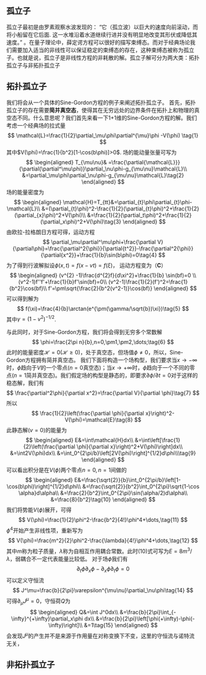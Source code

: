 ## 孤立子
孤立子最初是由罗素观察水波发现的： “它（孤立波）以巨大的速度向前滚动，而将小船留在它后面. 这一水堆沿着水道继续行进并没有明显地改变其形伏或降低其速度。” 。在量子理论中，薛定谔方程可以很好的描写束缚态。而对于经典场论我们需要加入适当的非线性可以保证稳定的束缚态的存在，这种束缚态被称为孤立子。也就是说，孤立子是非线性方程的非耗散的解。孤立子解可分为两大类：拓扑孤立子与非拓扑孤立子
## 拓扑孤立子
我们将会从一个具体的Sine-Gordon方程的例子来阐述拓扑孤立子。
首先，拓扑孤立子的存在需要**简并真空态**，使得其在无穷远处的边界条件在拓扑上和物理的真空态不同。什么意思呢？我们首先来看一下1+1维的Sine-Gordon方程的解。我们考虑一个经典场的拉式量
$$
 \mathcal{L}=\frac{1}{2}\partial_\mu\phi\partial^{\mu}\phi -V(\phi) \tag{1}
$$
其中$V(\phi)=\frac{1}{b^2}[1-\cos(b\phi)]>0$.
场的能动量张量可写为
$$
\begin{aligned}
T_{\mu\nu}& =\frac{\partial{\mathcal{L}}}{\partial(\partial^\mu\phi)}\partial_\nu\phi-g_{\mu\nu}\mathcal{L}\\
&=\partial_\mu\phi\partial_\nu\phi-g_{\mu\nu}\mathcal{L}\tag{2}
\end{aligned}
$$
场的能量密度为
$$
\begin{aligned}
\mathcal{H}=T_{tt}&=\partial_{t}\phi\partial_{t}\phi-\mathcal{L}\\
&=(\partial_{t}\phi)^2-\frac{1}{2}(\partial_{t}\phi)^2+\frac{1}{2}(\partial_{x}\phi)^2+V(\phi)\\
&=\frac{1}{2}(\partial_t\phi)^2+\frac{1}{2}(\partial_x\phi)^2+V(\phi)\tag{3}
\end{aligned}
$$
由欧拉-拉格朗日方程可得，运动方程
$$
\partial_\mu\partial^\mu\phi+\frac{\partial V}{\partial\phi}=\frac{\partial^2{\phi}}{\partial{t^2}}-\frac{\partial^2{\phi}}{\partial{x^2}}+\frac{1}{b}\sin(b\phi)=0\tag{4}
$$
为了得到行波解拟设$\phi(x,t)=f(x-vt)=f(\xi)$，
运动方程变为（**C**）
$$
\begin{aligned}
(v^{2} -1)\frac{d^{2}f}{d\xi^2}+\frac{1}{b} \sin(bf)=0 \\
(v^2-1)f''f'+\frac{1}{b}f'\sin(bf)=0\\
(v^2-1)\frac{1}{2}(f')^2=\frac{1}{b^2}\cos(bf)\\
f'=\pm\sqrt{\frac{2}{b^2(v^2-1)}\cos(bf)}
\end{aligned}
$$
可以得到解为
$$
f(\xi)=\frac{4}{b}\arctan(e^{\pm(\gamma/\sqrt{b})\xi})\tag{5}
$$
其中$\gamma=(1-v^2)^{-1/2}$.

与此同时，对于Sine-Gordon方程，我们将会得到无穷多个常数解
$$
\phi=\frac{2\pi n}{b},n=0,\pm1,\pm2,\dots;\tag{6}
$$
此时的能量密度$\mathcal{H}=0(\mathcal{H}\ge0)$，处于真空态，但场值$\phi\neq0$，所以，Sine-Gordon方程拥有简并真空态。
我们下面将构造一个场构型，我们要求当$x\rightarrow-\infty$时，$\phi$趋向于$V$的一个零点($n=0$真空态)；当$x\rightarrow+\infty$时，$\phi$趋向于一个不同的零点($n=1$简并真空态)。我们假定场的构型是静态的，即要求$\partial\phi/\partial t=0$对于这样的稳态解，我们有
$$
\frac{\partial^2\phi}{\partial x^2}=\frac{\partial V}{\partial \phi}\tag{7}
$$
所以
$$
\frac{1}{2}\left(\frac{\partial \phi}{\partial x}\right)^2-V(\phi)=\mathcal{E}\tag{8}
$$
此静态解$(v=0)$的能量为
$$
\begin{aligned}
E&=\int\mathcal{H}dx\\
&=\int\left[\frac{1}{2}\left(\frac{\partial \phi}{\partial x}\right)^2+V(\phi)\right]dx\\
&=\int2V(\phi)dx\\
&=\int_0^{2\pi/b}\left[2V(\phi)\right]^{1/2}d\phi\\\tag{9}
\end{aligned}
$$
可以看出积分是在$V(\phi)$两个零点$n=0,n=1$间做的
$$
\begin{aligned}
E&=\frac{\sqrt{2}}{b}\int_0^{2\pi/b}\left[1-\cos(b\phi)\right]^{1/2}d\phi\\
&=\frac{\sqrt{2}}{b^2}\int_0^{2\pi}\sqrt{1-\cos \alpha}d\alpha\\
&=\frac{2}{b^2}\int_0^{2\pi}\sin(\alpha/2)d\alpha\\
&=\frac{8}{b^2}\tag{10}
\end{aligned}
$$
我们将势能$V(\phi)$展开，可得
$$
V(\phi)=\frac{1}{2}\phi^2-\frac{b^2}{4!}\phi^4+\dots,\tag{11}
$$
$\phi^4$开始产生非线性项，重新写为
$$
V(\phi)=\frac{m^2}{2}\phi^2-\frac{\lambda}{4!}\phi^4+\dots,\tag{12}
$$
其中$m$称为粒子质量，$\lambda$称为自相互作用耦合常数。此时(10)式可写为$E=8m^3/\lambda$，弱耦合不一定代表能量比较低。
对于场$\phi$我们有
$$
\partial_t\phi\partial_x\phi-\partial_x\phi\partial_t\phi=0\tag{13}
$$
可以定义守恒流
$$
J^\mu=\frac{b}{2\pi}\varepsilon^{\mu\nu}\partial_\nu\phi\tag{14}
$$
可得$\partial_\mu J^{\mu}=0$，守恒荷$Q$为
$$
\begin{aligned}
Q&=\int J^0dx\\
&=\frac{b}{2\pi}\int_{-\infty}^{+\infty}\partial_x\phi dx\\
&=\frac{b}{2\pi}\left[\phi(+\infty)-\phi(-\infty)\right]\\
&=1\tag{15}
\end{aligned}
$$
会发现$J^\mu$的产生并不是来源于作用量在对称变换下不变，这里的守恒流与诺特流无关，


## 非拓扑孤立子

<!--stackedit_data:
eyJoaXN0b3J5IjpbLTkxOTUyOTQyNSw4NzEyODUyLC0xNjQ2MD
MxOTg5LDExMTk2NTIyMzUsLTE1MzcwMzc0NjksODYzNDM0ODUs
MTgwNjA2ODQwMiwxNjgxMzM4NDgzLC0xMTM2NTE5NzksLTE3Nj
Y2MzkxOTksNjg4NDU1MzQ5LC03NjQ5Nzk2OTQsLTIyMzU5MTY0
MywxNjM0OTA4NTEsNDY2MTk0NDMzLDIzODQwNzQyMSwxMzEwMT
cyNjE4LC01Njc3NTEzNTMsLTEyMTM4MTIyODEsLTIwOTgzMzk5
NDBdfQ==
-->